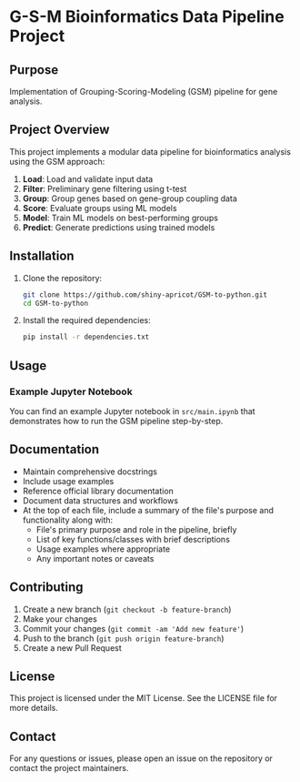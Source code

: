 # G-S-M Bioinformatics Data Pipeline Project

## Purpose
Implementation of Grouping-Scoring-Modeling (GSM) pipeline for gene analysis.

## Project Overview
This project implements a modular data pipeline for bioinformatics analysis using the GSM approach:
1. **Load**: Load and validate input data
2. **Filter**: Preliminary gene filtering using t-test
3. **Group**: Group genes based on gene-group coupling data
4. **Score**: Evaluate groups using ML models
5. **Model**: Train ML models on best-performing groups
6. **Predict**: Generate predictions using trained models

## Installation
1. Clone the repository:
    ```sh
    git clone https://github.com/shiny-apricot/GSM-to-python.git
    cd GSM-to-python
    ```
2. Install the required dependencies:
    ```sh
    pip install -r dependencies.txt
    ```

## Usage

### Example Jupyter Notebook
You can find an example Jupyter notebook in `src/main.ipynb` that demonstrates how to run the GSM pipeline step-by-step.

## Documentation
- Maintain comprehensive docstrings
- Include usage examples
- Reference official library documentation
- Document data structures and workflows
- At the top of each file, include a summary of the file's purpose and functionality along with:
  - File's primary purpose and role in the pipeline, briefly
  - List of key functions/classes with brief descriptions
  - Usage examples where appropriate
  - Any important notes or caveats

## Contributing
1. Create a new branch (`git checkout -b feature-branch`)
2. Make your changes
3. Commit your changes (`git commit -am 'Add new feature'`)
4. Push to the branch (`git push origin feature-branch`)
5. Create a new Pull Request

## License
This project is licensed under the MIT License. See the LICENSE file for more details.

## Contact
For any questions or issues, please open an issue on the repository or contact the project maintainers.
